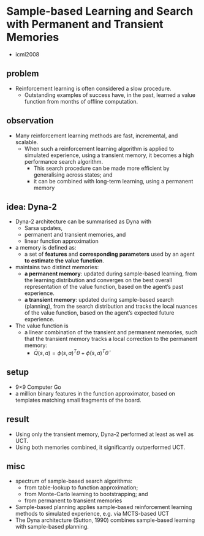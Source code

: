 # Sample-based Learning and Search with Permanent and Transient Memories
* icml2008

## problem
* Reinforcement learning is often considered a slow procedure.
  * Outstanding examples of success have, in the past, learned a value function from months of offline computation.

## observation
* Many reinforcement learning methods are fast, incremental, and scalable.
  * When such a reinforcement learning algorithm is applied to simulated experience, using a transient memory,
  it becomes a high performance search algorithm.
    * This search procedure can be made more efficient by generalising across states; and
    * it can be combined with long-term learning, using a permanent memory

## idea: Dyna-2
* Dyna-2 architecture can be summarised as Dyna with
  * Sarsa updates,
  * permanent and transient memories, and
  * linear function approximation
* a memory is defined as:
  * a set of **features** and **corresponding parameters** used by an agent **to estimate the value function**.
* maintains two distinct memories:
  * **a permanent memory**: updated during sample-based learning,
   from the learning distribution and converges on the best overall representation of the value function,
   based on the agent’s past experience.
  * **a transient memory**: updated during sample-based search (planning),
    from the search distribution and tracks the local nuances of the value function,
    based on the agent’s expected future experience.
* The value function is
  * a linear combination of the transient and permanent memories,
  such that the transient memory tracks a local correction to the permanent memory:
    * $\bar{Q}(s,a) = \phi(s,a)^T \theta + \bar{\phi}(s,a)^T \bar{\theta}$

## setup
* 9×9 Computer Go
* a million binary features in the function approximator, based on
templates matching small fragments of the board.

## result
* Using only the transient memory, Dyna-2 performed at least as well as UCT.
* Using both memories combined, it significantly outperformed UCT.

## misc
* spectrum of sample-based search algorithms:
  * from table-lookup to function approximation;
  * from Monte-Carlo learning to bootstrapping; and
  * from permanent to transient memories
* Sample-based planning applies sample-based reinforcement learning methods to simulated experience, e.g. via MCTS-based UCT
* The Dyna architecture (Sutton, 1990) combines sample-based learning with sample-based planning.
